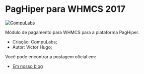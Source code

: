 # PagHiper para WHMCS 2017

[![CompuLabs](http://i.imgur.com/25FCm6q.png)](https://compulabs.com.br)

Módulo de pagamento para WHMCS para a plataforma PagHiper.

  - Criação: CompuLabs;
  - Autor: Victor Hugo;

Você pode encontrar a postagem oficial em:
  - [Em nosso blog](https://compulabs.com.br/blog/modulo-paghiper-para-whmcs/)
